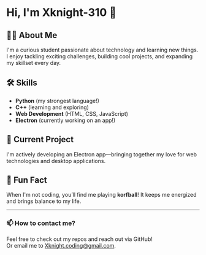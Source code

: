 <!--![Profile Banner](./banner.png)-->

# Hi, I'm Xknight-310 👋

## 👨‍🎓 About Me
I'm a curious student passionate about technology and learning new things. I enjoy tackling exciting challenges, building cool projects, and expanding my skillset every day.

## 🛠️ Skills
- **Python** (my strongest language!)
- **C++** (learning and exploring)
- **Web Development** (HTML, CSS, JavaScript)
- **Electron** (currently working on an app!)

## 🚀 Current Project
I'm actively developing an Electron app—bringing together my love for web technologies and desktop applications.

## 🏐 Fun Fact
When I'm not coding, you’ll find me playing **korfball**! It keeps me energized and brings balance to my life.

---

### 📫 How to contact me?
Feel free to check out my repos and reach out via GitHub!\
Or email me to Xknight.coding@gmail.com.

<!--
Add more social links, project badges, or fun sections here as you grow!
-->
<!--
**Xknight-310/Xknight-310** is a ✨ _special_ ✨ repository because its `README.md` (this file) appears on your GitHub profile.

Here are some ideas to get you started:

- 🔭 I’m currently working on ...
- 🌱 I’m currently learning ...
- 👯 I’m looking to collaborate on ...
- 🤔 I’m looking for help with ...
- 💬 Ask me about ...
- 📫 How to reach me: ...
- 😄 Pronouns: ...
- ⚡ Fun fact: ...
-->
